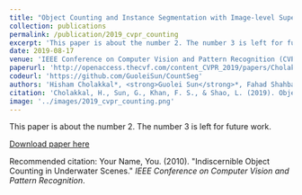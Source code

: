 ```yaml
---
title: "Object Counting and Instance Segmentation with Image-level Supervision"
collection: publications
permalink: /publication/2019_cvpr_counting
excerpt: 'This paper is about the number 2. The number 3 is left for future work.'
date: 2019-08-17
venue: 'IEEE Conference on Computer Vision and Pattern Recognition (CVPR)'
paperurl: 'http://openaccess.thecvf.com/content_CVPR_2019/papers/Cholakkal_Object_Counting_and_Instance_Segmentation_With_Image-Level_Supervision_CVPR_2019_paper.pdf'
codeurl: 'https://github.com/GuoleiSun/CountSeg'
authors: 'Hisham Cholakkal*, <strong>Guolei Sun</strong>*, Fahad Shahbaz Khan, Ling Shao'
citation: 'Cholakkal, H., Sun, G., Khan, F. S., & Shao, L. (2019). Object counting and instance segmentation with image-level supervision. In <i>CVPR</i>.'
image: '../images/2019_cvpr_counting.png'
---
```

This paper is about the number 2. The number 3 is left for future work.

[Download paper here](https://openaccess.thecvf.com/content/CVPR2023/papers/Sun_Indiscernible_Object_Counting_in_Underwater_Scenes_CVPR_2023_paper.pdf)

Recommended citation: Your Name, You. (2010). "Indiscernible Object Counting in Underwater Scenes." <i>IEEE Conference on Computer Vision and Pattern Recognition</i>.